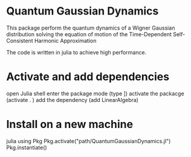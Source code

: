 # Quantum Gaussian Dynamics

This package perform the quantum dynamics of a Wigner Gaussian distribution solving the
equation of motion of the Time-Dependent Self-Consistent Harmonic Approximation


The code is written in julia to achieve high performance.


# Activate and add dependencies
open Julia shell
enter the package mode (type ])
activate the packacge (activate . )
add the dependency (add LinearAlgebra)


# Install on a new machine
julia
using Pkg
Pkg.activate("path/QuantumGaussianDynamics.jl")
Pkg.instantiate()
